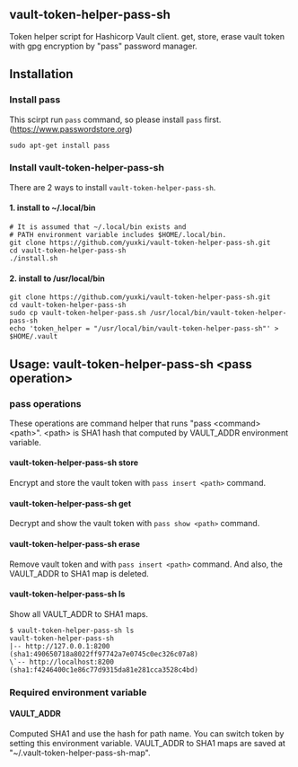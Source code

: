 ## vault-token-helper-pass-sh
Token helper script for Hashicorp Vault client. get, store, erase vault token with gpg encryption by "pass" password manager.

## Installation
### Install pass
This scirpt run `pass` command, so please install `pass` first.\
 (https://www.passwordstore.org)
```
sudo apt-get install pass
```

### Install vault-token-helper-pass-sh
There are 2 ways to install `vault-token-helper-pass-sh`.
#### 1. install to ~/.local/bin
```
# It is assumed that ~/.local/bin exists and
# PATH environment variable includes $HOME/.local/bin.
git clone https://github.com/yuxki/vault-token-helper-pass-sh.git
cd vault-token-helper-pass-sh
./install.sh
```
#### 2. install to /usr/local/bin
```
git clone https://github.com/yuxki/vault-token-helper-pass-sh.git
cd vault-token-helper-pass-sh
sudo cp vault-token-helper-pass.sh /usr/local/bin/vault-token-helper-pass-sh 
echo 'token_helper = "/usr/local/bin/vault-token-helper-pass-sh"' > $HOME/.vault 
```

## Usage: vault-token-helper-pass-sh \<pass operation\>
### pass operations
These operations are command helper that runs "pass \<command\> \<path\>".
\<path\> is SHA1 hash that computed by VAULT_ADDR environment variable.

#### vault-token-helper-pass-sh store
Encrypt and store the vault token with `pass insert <path>` command.
#### vault-token-helper-pass-sh get
Decrypt and show the vault token with `pass show <path>` command.
#### vault-token-helper-pass-sh erase
Remove vault token and with `pass insert <path>` command. And also, the VAULT_ADDR to SHA1 map is deleted.
#### vault-token-helper-pass-sh ls
Show all VAULT_ADDR to SHA1 maps.
```
$ vault-token-helper-pass-sh ls
vault-token-helper-pass-sh
|-- http://127.0.0.1:8200 (sha1:490650718a8022ff97742a7e0745c0ec326c07a8)
\`-- http://localhost:8200 (sha1:f4246400c1e86c77d9315da81e281cca3528c4bd)
```
### Required environment variable
#### VAULT_ADDR
Computed SHA1 and use the hash for path name.
You can switch token by setting this environment variable.
VAULT_ADDR to SHA1 maps are saved at \"~/.vault-token-helper-pass-sh-map\".
